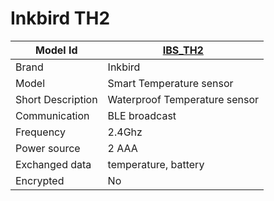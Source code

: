 # Inkbird TH2

|Model Id|[IBS_TH2](./../../src/devices/IBS_TH2_json.h)|
|-|-|
|Brand|Inkbird|
|Model|Smart Temperature sensor|
|Short Description|Waterproof Temperature sensor|
|Communication|BLE broadcast|
|Frequency|2.4Ghz|
|Power source|2 AAA|
|Exchanged data|temperature, battery|
|Encrypted|No|
